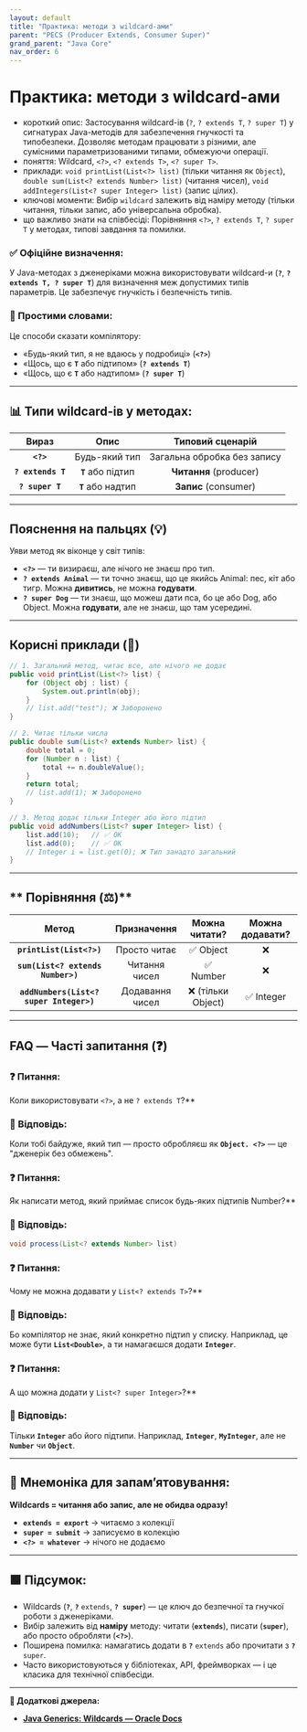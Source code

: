 ```yaml
---
layout: default
title: "Практика: методи з wildcard-ами"
parent: "PECS (Producer Extends, Consumer Super)"
grand_parent: "Java Core"
nav_order: 6
---
```


# Практика: методи з wildcard-ами

*   короткий опис: Застосування wildcard-ів (`?`, `? extends T`, `? super T`) у сигнатурах Java-методів для забезпечення гнучкості та типобезпеки. Дозволяє методам працювати з різними, але сумісними параметризованими типами, обмежуючи операції.
*   поняття: Wildcard, `<?>`, `<? extends T>`, `<? super T>`.
*   приклади: `void printList(List<?> list)` (тільки читання як `Object`), `double sum(List<? extends Number> list)` (читання чисел), `void addIntegers(List<? super Integer> list)` (запис цілих).
*   ключові моменти: Вибір `wildcard` залежить від наміру методу (тільки читання, тільки запис, або універсальна обробка).
*   що важливо знати на співбесіді: Порівняння `<?>`, `? extends T`, `? super T` у методах, типові завдання та помилки.
### **✅ Офіційне визначення:**

У Java-методах з дженеріками можна використовувати wildcard-и (**`?`**, **`? extends T, ? super T`**) для визначення меж допустимих типів параметрів. Це забезпечує гнучкість і безпечність типів.

### **🧠 Простими словами:**

Це способи сказати компілятору:

* «Будь-який тип, я не вдаюсь у подробиці» (**`<?>`**)
* «Щось, що є **`T`** або підтипом» (**`? extends T`**)
* «Щось, що є **`T`** або надтипом» (**`? super T`**)

---

## 📊 **Типи wildcard-ів у методах:**



| Вираз | Опис | Типовий сценарій |
| :---: | :---: | :---: |
| **`<?>`** | Будь-який тип | Загальна обробка без запису |
| **`? extends T`** | **`T`** або підтип | **Читання** (producer) |
| **`? super T`** | **`T`** або надтип | **Запис** (consumer) |

---

## **Пояснення на пальцях (💡)**

Уяви метод як віконце у світ типів:

* **`<?>`** — ти визираєш, але нічого не знаєш про тип.
* **`? extends Animal`** — ти точно знаєш, що це якийсь Animal: пес, кіт або тигр. Можна **дивитись**, не можна **годувати**.
* **`? super Dog`** — ти знаєш, що можеш дати пса, бо це або Dog, або Object. Можна **годувати**, але не знаєш, що там усередині.

---

## **Корисні приклади (🧪)**

```java
// 1. Загальний метод, читає все, але нічого не додає
public void printList(List<?> list) {
    for (Object obj : list) {
        System.out.println(obj);
    }
    // list.add("test"); ❌ Заборонено
}

// 2. Читає тільки числа
public double sum(List<? extends Number> list) {
    double total = 0;
    for (Number n : list) {
        total += n.doubleValue();
    }
    return total;
    // list.add(1); ❌ Заборонено
}

// 3. Метод додає тільки Integer або його підтип
public void addNumbers(List<? super Integer> list) {
    list.add(10);   // ✅ OK
    list.add(0);    // ✅ OK
    // Integer i = list.get(0); ❌ Тип занадто загальний
}
```
---

## ** Порівняння (⚖️)**

| Метод | Призначення | Можна читати? | Можна додавати? |
| :---: | :---: | :---: | :---: |
| **`printList(List<?>)`** | Просто читає | ✅ Object | ❌ |
| **`sum(List<? extends Number>)`** | Читання чисел | ✅ Number | ❌ |
| **`addNumbers(List<? super Integer>)`** | Додавання чисел | ❌ (тільки Object) | ✅ Integer |

---

## **FAQ — Часті запитання (❓)**

### **❓ Питання:**

 Коли використовувати `<?>`, а не `? extends T`?**

### **💬 Відповідь:**





Коли тобі байдуже, який тип — просто обробляєш як **`Object. <?>`** — це "дженерік без обмежень".

#### 

### **❓ Питання:**

 Як написати метод, який приймає список будь-яких підтипів Number?**

### **💬 Відповідь:**





```java
void process(List<? extends Number> list)
```
#### 

### **❓ Питання:**

 Чому не можна додавати у `List<? extends T>`?**

### **💬 Відповідь:**





Бо компілятор не знає, який конкретно підтип у списку. Наприклад, це може бути **`List<Double>`**, а ти намагаєшся додати **`Integer`**.

#### 

### **❓ Питання:**

 А що можна додати у `List<? super Integer>`?**

### **💬 Відповідь:**





Тільки **`Integer`** або його підтипи. Наприклад, **`Integer`**, **`MyInteger`**, але не **`Number`** чи **`Object`**.

---

## **🧠 Мнемоніка для запам’ятовування:**

**Wildcards \= читання або запис, але не обидва одразу\!**

* **`extends = export`** -> читаємо з колекції
* **`super = submit`** -> записуємо в колекцію
* **`<?> = whatever`** -> нічого не додаємо

---

## **🟩 Підсумок:**

* Wildcards (**`?`**, **`?`** `extends`, **`? super`**) — це ключ до безпечної та гнучкої роботи з дженеріками.
* Вибір залежить від **наміру** методу: читати (**`extends`**), писати (**`super`**), або просто обробляти (**`<?>`**).
* Поширена помилка: намагатись додати в **`?`** `extends` або прочитати з **`?`** `super`.
* Часто використовуються у бібліотеках, API, фреймворках — і це класика для технічної співбесіди.

---

**🔗 Додаткові джерела:**

* [**Java Generics: Wildcards — Oracle Docs**](https://docs.oracle.com/javase/tutorial/java/generics/wildcards.html)
